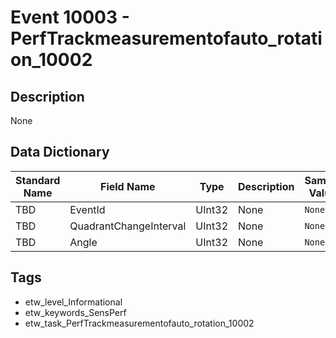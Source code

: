 # Event 10003 - PerfTrackmeasurementofauto_rotation_10002

## Description
None

## Data Dictionary
|Standard Name|Field Name|Type|Description|Sample Value|
|---|---|---|---|---|
|TBD|EventId|UInt32|None|`None`|
|TBD|QuadrantChangeInterval|UInt32|None|`None`|
|TBD|Angle|UInt32|None|`None`|

## Tags
* etw_level_Informational
* etw_keywords_SensPerf
* etw_task_PerfTrackmeasurementofauto_rotation_10002